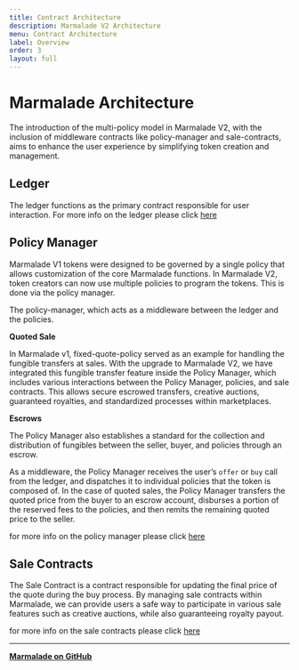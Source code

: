 ```yaml
---
title: Contract Architecture
description: Marmalade V2 Architecture
menu: Contract Architecture
label: Overview
order: 3
layout: full
---
```


# Marmalade Architecture

The introduction of the multi-policy model in Marmalade V2, with the inclusion
of middleware contracts like policy-manager and sale-contracts, aims to enhance
the user experience by simplifying token creation and management.

## Ledger

The ledger functions as the primary contract responsible for user interaction.
For more info on the ledger please click [here](/marmalade/architecture/ledger)

## Policy Manager

Marmalade V1 tokens were designed to be governed by a single policy that allows
customization of the core Marmalade functions. In Marmalade V2, token creators
can now use multiple policies to program the tokens. This is done via the policy
manager.

The policy-manager, which acts as a middleware between the ledger and the
policies.

**Quoted Sale**

In Marmalade v1, fixed-quote-policy served as an example for handling the
fungible transfers at sales. With the upgrade to Marmalade V2, we have
integrated this fungible transfer feature inside the Policy Manager, which
includes various interactions between the Policy Manager, policies, and sale
contracts. This allows secure escrowed transfers, creative auctions, guaranteed
royalties, and standardized processes within marketplaces.

**Escrows**

The Policy Manager also establishes a standard for the collection and
distribution of fungibles between the seller, buyer, and policies through an
escrow.

As a middleware, the Policy Manager receives the user’s `offer` or `buy` call
from the ledger, and dispatches it to individual policies that the token is
composed of. In the case of quoted sales, the Policy Manager transfers the
quoted price from the buyer to an escrow account, disburses a portion of the
reserved fees to the policies, and then remits the remaining quoted price to the
seller.

for more info on the policy manager please click
[here](/marmalade/architecture/policy-manager)

## Sale Contracts

The Sale Contract is a contract responsible for updating the final price of the
quote during the buy process. By managing sale contracts within Marmalade, we
can provide users a safe way to participate in various sale features such as
creative auctions, while also guaranteeing royalty payout.

for more info on the sale contracts please click
[here](/marmalade/architecture/sale-contracts)

---

**[Marmalade on GitHub](https://github.com/kadena-io/marmalade)**
